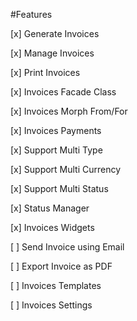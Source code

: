 <p>#Features</p>
<p>[x] Generate Invoices</p>
<p>[x] Manage Invoices</p>
<p>[x] Print Invoices</p>
<p>[x] Invoices Facade Class</p>
<p>[x] Invoices Morph From/For</p>
<p>[x] Invoices Payments</p>
<p>[x] Support Multi Type</p>
<p>[x] Support Multi Currency</p>
<p>[x] Support Multi Status</p>
<p>[x] Status Manager</p>
<p>[x] Invoices Widgets</p>
<p>[ ] Send Invoice using Email</p>
<p>[ ] Export Invoice as PDF</p>
<p>[ ] Invoices Templates</p>
<p>[ ] Invoices Settings</p>
